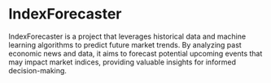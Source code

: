 # IndexForecaster
IndexForecaster is a project that leverages historical data and machine learning algorithms to predict future market trends. By analyzing past economic news and data, it aims to forecast potential upcoming events that may impact market indices, providing valuable insights for informed decision-making.
